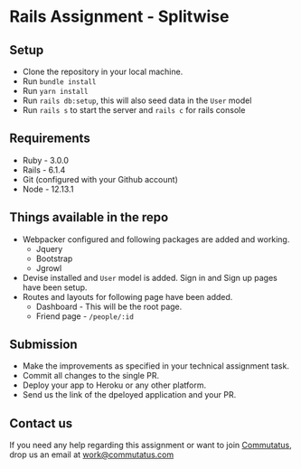 # Rails Assignment - Splitwise

## Setup
- Clone the repository in your local machine.
- Run `bundle install`
- Run `yarn install`
- Run `rails db:setup`, this will also seed data in the `User` model
- Run `rails s` to start the server and `rails c` for rails console

## Requirements

- Ruby - 3.0.0
- Rails - 6.1.4
- Git (configured with your Github account)
- Node - 12.13.1


## Things available in the repo
- Webpacker configured and following packages are added and working.
  - Jquery
  - Bootstrap
  - Jgrowl
- Devise installed and `User` model is added. Sign in and Sign up pages have been setup.
- Routes and layouts for following page have been added.
  - Dashboard - This will be the root page.
  - Friend page - `/people/:id`


## Submission
- Make the improvements as specified in your technical assignment task.
- Commit all changes to the single PR.
- Deploy your app to Heroku or any other platform.
- Send us the link of the dpeloyed application and your PR.


## Contact us
If you need any help regarding this assignment or want to join [Commutatus](https://www.commutatus.com/), drop us an email at work@commutatus.com
